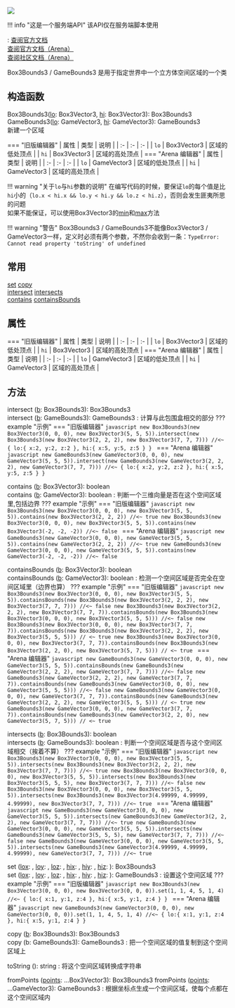 <a href="https://github.com/qndm"><img src="https://img.shields.io/badge/%E8%B4%A1%E7%8C%AE%E8%80%85-qndm-blue"></img></a>

!!! info "这是一个服务端API"
    该API仅在服务端脚本使用

: [查阅官方文档](https://box3.yuque.com/org-wiki-box3-ev7rl4/guide/iqvnydgzu0zg3nab)  
  [查阅官方文档（Arena）](https://box3.yuque.com/staff-khn556/wupvz3/zpmrz60ybosiiabb)  
  [查阅社区文档（Arena）](https://www.yuque.com/box3lab/api/qcs07pc87u5iyfn7)

<def>Box3Bounds3</def> / <def>GameBounds3</def> 是用于指定世界中一个立方体空间区域的一个类

## 构造函数
<constructor>Box3Bounds3</constructor>([lo](arg): <def>Box3Vector3</def>, [hi](arg): <def>Box3Vector3</def>): <def>Box3Bounds3</def>  
<constructor>GameBounds3</constructor>([lo](arg): <def>GameVector3</def>, [hi](arg): <def>GameVector3</def>): <def>GameBounds3</def>  
新建一个区域

=== "旧版编辑器"
    | 属性 | 类型 | 说明 |
    | :- | :- | :- |
    | `lo` | <def>Box3Vector3</def> | 区域的低处顶点 |
    | `hi` | <def>Box3Vector3</def> | 区域的高处顶点 |
=== "Arena 编辑器"
    | 属性 | 类型 | 说明 |
    | :- | :- | :- |
    | `lo` | <def>GameVector3</def> | 区域的低处顶点 |
    | `hi` | <def>GameVector3</def> | 区域的高处顶点 |

!!! warning "关于`lo`与`hi`参数的说明"
    在编写代码的时候，要保证`lo`的每个值是比`hi`小的（``lo.x < hi.x && lo.y < hi.y && lo.z < hi.z``），否则会发生<span class="hidden">匪夷所思的</span>问题  
    如果不能保证，可以使用<def>Box3Vector3</def>的[<method>min</method>](./Vector3.md#min)和[<method>max</method>](./Vector3.md#max)方法

!!! warning "警告"
    <def>Box3Bounds3</def> / <def>GameBounds3</def>不能像<def>Box3Vector3</def> / <def>GameVector3</def>一样，定义时必须有两个参数，不然你会收到一条：``TypeError: Cannot read property 'toString' of undefined``

## 常用
[<method>set</method>](#set)
[<method>copy</method>](#copy)  
[<method>intersect</method>](#intersect)
[<method>intersects</method>](#intersects)  
[<method>contains</method>](#contains)
[<method>containsBounds</method>](#containsBounds)  

## 属性
=== "旧版编辑器"
    | 属性 | 类型 | 说明 |
    | :- | :- | :- |
    | `lo` | <def>Box3Vector3</def> | 区域的低处顶点 |
    | `hi` | <def>Box3Vector3</def> | 区域的高处顶点 |
=== "Arena 编辑器"
    | 属性 | 类型 | 说明 |
    | :- | :- | :- |
    | `lo` | <def>GameVector3</def> | 区域的低处顶点 |
    | `hi` | <def>GameVector3</def> | 区域的高处顶点 |

## 方法
<span anchor="intersect"><method>intersect</method> ([b](arg): <def>Box3Bounds3</def>): <def>Box3Bounds3</def>  
<method>intersect</method> ([b](arg): <def>GameBounds3</def>): <def>GameBounds3</def></span>
:   计算与此包围盒相交的部分
    ??? example "示例"
        === "旧版编辑器"
            ```javascript
            new Box3Bounds3(new Box3Vector3(0, 0, 0), new Box3Vector3(5, 5, 5)).intersect(new Box3Bounds3(new Box3Vector3(2, 2, 2), new Box3Vector3(7, 7, 7))) //<~ { lo:{ x:2, y:2, z:2 }, hi:{ x:5, y:5, z:5 } }
            ```
        === "Arena 编辑器"
            ```javascript
            new GameBounds3(new GameVector3(0, 0, 0), new GameVector3(5, 5, 5)).intersect(new GameBounds3(new GameVector3(2, 2, 2), new GameVector3(7, 7, 7))) //<~ { lo:{ x:2, y:2, z:2 }, hi:{ x:5, y:5, z:5 } }
            ```

<span anchor="contains"><method>contains</method> ([b](arg): <def>Box3Vector3</def>): <def>boolean</def>  
<method>contains</method> ([b](arg): <def>GameVector3</def>): <def>boolean</def></span>
:   判断一个三维向量是否在这个空间区域里,包括边界
    ??? example "示例"
        === "旧版编辑器"
            ```javascript
            new Box3Bounds3(new Box3Vector3(0, 0, 0), new Box3Vector3(5, 5, 5)).contains(new Box3Vector3(2, 2, 2)) //<~ true
            new Box3Bounds3(new Box3Vector3(0, 0, 0), new Box3Vector3(5, 5, 5)).contains(new Box3Vector3(-2, -2, -2)) //<~ false
            ```
        === "Arena 编辑器"
            ```javascript
            new GameBounds3(new GameVector3(0, 0, 0), new GameVector3(5, 5, 5)).contains(new GameVector3(2, 2, 2)) //<~ true
            new GameBounds3(new GameVector3(0, 0, 0), new GameVector3(5, 5, 5)).contains(new GameVector3(-2, -2, -2)) //<~ false
            ```

<span anchor="containsBounds"><method>containsBounds</method> ([b](arg): <def>Box3Vector3</def>): <def>boolean</def></span>  
<span anchor="containsBounds"><method>containsBounds</method> ([b](arg): <def>GameVector3</def>): <def>boolean</def></span>
:   检测一个空间区域是否完全在空间区域里（边界也算）
    ??? example "示例"
        === "旧版编辑器"
            ```javascript
            new Box3Bounds3(new Box3Vector3(0, 0, 0), new Box3Vector3(5, 5, 5)).containsBounds(new Box3Bounds3(new Box3Vector3(2, 2, 2), new Box3Vector3(7, 7, 7))) //<~ false
            new Box3Bounds3(new Box3Vector3(2, 2, 2), new Box3Vector3(7, 7, 7)).containsBounds(new Box3Bounds3(new Box3Vector3(0, 0, 0), new Box3Vector3(5, 5, 5))) //<~ false
            new Box3Bounds3(new Box3Vector3(0, 0, 0), new Box3Vector3(7, 7, 7)).containsBounds(new Box3Bounds3(new Box3Vector3(2, 2, 2), new Box3Vector3(5, 5, 5))) // <~ true
            new Box3Bounds3(new Box3Vector3(0, 0, 0), new Box3Vector3(7, 7, 7)).containsBounds(new Box3Bounds3(new Box3Vector3(2, 2, 0), new Box3Vector3(5, 7, 5))) // <~ true
            ```
        === "Arena 编辑器"
            ```javascript
            new GameBounds3(new GameVector3(0, 0, 0), new GameVector3(5, 5, 5)).containsBounds(new GameBounds3(new GameVector3(2, 2, 2), new GameVector3(7, 7, 7))) //<~ false
            new GameBounds3(new GameVector3(2, 2, 2), new GameVector3(7, 7, 7)).containsBounds(new GameBounds3(new GameVector3(0, 0, 0), new GameVector3(5, 5, 5))) //<~ false
            new GameBounds3(new GameVector3(0, 0, 0), new GameVector3(7, 7, 7)).containsBounds(new GameBounds3(new GameVector3(2, 2, 2), new GameVector3(5, 5, 5))) // <~ true
            new GameBounds3(new GameVector3(0, 0, 0), new GameVector3(7, 7, 7)).containsBounds(new GameBounds3(new GameVector3(2, 2, 0), new GameVector3(5, 7, 5))) // <~ true
            ```

<span anchor="intersects"><method>intersects</method> ([b](arg): <def>Box3Bounds3</def>): <def>boolean</def></span>  
<span anchor="intersects"><method>intersects</method> ([b](arg): <def>GameBounds3</def>): <def>boolean</def></span>
:   判断一个空间区域是否与这个空间区域相交（挨着不算）
    ??? example "示例"
        === "旧版编辑器"
            ```javascript
            new Box3Bounds3(new Box3Vector3(0, 0, 0), new Box3Vector3(5, 5, 5)).intersects(new Box3Bounds3(new Box3Vector3(2, 2, 2), new Box3Vector3(7, 7, 7))) //<~ true
            new Box3Bounds3(new Box3Vector3(0, 0, 0), new Box3Vector3(5, 5, 5)).intersects(new Box3Bounds3(new Box3Vector3(5, 5, 5), new Box3Vector3(7, 7, 7))) //<~ false
            new Box3Bounds3(new Box3Vector3(0, 0, 0), new Box3Vector3(5, 5, 5)).intersects(new Box3Bounds3(new Box3Vector3(4.99999, 4.99999, 4.99999), new Box3Vector3(7, 7, 7))) //<~ true
            ```
        === "Arena 编辑器"
            ```javascript
            new GameBounds3(new GameVector3(0, 0, 0), new GameVector3(5, 5, 5)).intersects(new GameBounds3(new GameVector3(2, 2, 2), new GameVector3(7, 7, 7))) //<~ true
            new GameBounds3(new GameVector3(0, 0, 0), new GameVector3(5, 5, 5)).intersects(new GameBounds3(new GameVector3(5, 5, 5), new GameVector3(7, 7, 7))) //<~ false
            new GameBounds3(new GameVector3(0, 0, 0), new GameVector3(5, 5, 5)).intersects(new GameBounds3(new GameVector3(4.99999, 4.99999, 4.99999), new GameVector3(7, 7, 7))) //<~ true
            ```

<span anchor="set"><method>set</method> ([lox](arg): [](number), [loy](arg): [](number), [loz](arg): [](number), [hix](arg): [](number), [hiy](arg): [](number), [hiz](arg): [](number)): <def>Box3Bounds3</def>  
<method>set</method> ([lox](arg): [](number), [loy](arg): [](number), [loz](arg): [](number), [hix](arg): [](number), [hiy](arg): [](number), [hiz](arg): [](number)): <def>GameBounds3</def></span>
:   设置这个空间区域
    ??? example "示例"
        === "旧版编辑器"
            ```javascript
            new Box3Bounds3(new Box3Vector3(0, 0, 0), new Box3Vector3(0, 0, 0)).set(1, 1, 4, 5, 1, 4) //<~ { lo:{ x:1, y:1, z:4 }, hi:{ x:5, y:1, z:4 } }
            ```
        === "Arena 编辑器"
            ```javascript
            new GameBounds3(new GameVector3(0, 0, 0), new GameVector3(0, 0, 0)).set(1, 1, 4, 5, 1, 4) //<~ { lo:{ x:1, y:1, z:4 }, hi:{ x:5, y:1, z:4 } }
            ```

<span anchor="copy"><method>copy</method> ([b](arg): <def>Box3Bounds3</def>): <def>Box3Bounds3</def>  
<method>copy</method> (b: <def>GameBounds3</def>): <def>GameBounds3</def></span>
:   把一个空间区域的值复制到这个空间区域上

<method>toString</method> (): <def>string</def>
:   将这个空间区域转换成字符串

<staticMethod>fromPoints</staticMethod> ([points](arg): ...<def>Box3Vector3</def>): <def>Box3Bounds3</def>
<staticMethod>fromPoints</staticMethod> ([points](arg): ...<def>GameVector3</def>): <def>GameBounds3</def>
:   根据坐标点生成一个空间区域，使每个点都在这个空间区域内  

